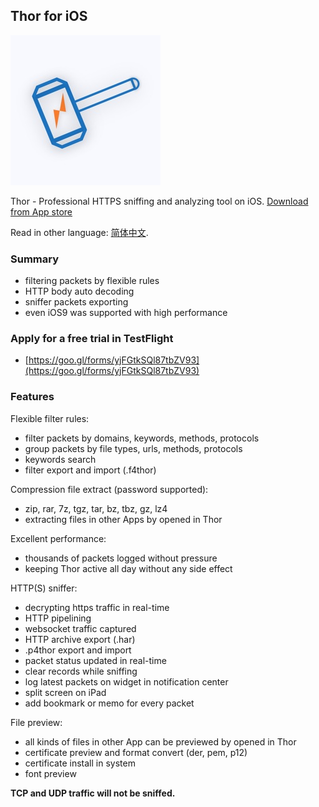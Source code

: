 ## Thor for iOS

![](thor_logo.jpg)

Thor - Professional HTTPS sniffing and analyzing tool on iOS.
[Download from App store](https://itunes.apple.com/app/id1210562295)

Read in other language: [简体中文](README-zh-Hans.md).


### Summary
- filtering packets by flexible rules
- HTTP body auto decoding
- sniffer packets exporting
- even iOS9 was supported with high performance


### Apply for a free trial in TestFlight

- [https://goo.gl/forms/yjFGtkSQl87tbZV93](https://goo.gl/forms/yjFGtkSQl87tbZV93)


### Features

Flexible filter rules:
- filter packets by domains, keywords, methods, protocols
- group packets by file types, urls, methods, protocols
- keywords search
- filter export and import (.f4thor)

Compression file extract (password supported):
- zip, rar, 7z, tgz, tar, bz, tbz, gz, lz4
- extracting files in other Apps by opened in Thor

Excellent performance:
- thousands of packets logged without pressure
- keeping Thor active all day without any side effect

HTTP(S) sniffer:
- decrypting https traffic in real-time
- HTTP pipelining
- websocket traffic captured
- HTTP archive export  (.har) 
- .p4thor export and import
- packet status updated in real-time
- clear records while sniffing
- log latest packets on widget in notification center
- split screen on iPad
- add bookmark or memo for every packet

File preview:
- all kinds of files in other App can be previewed by opened in Thor
- certificate preview and format convert (der, pem, p12)
- certificate install in system
- font preview


**TCP and UDP traffic will not be sniffed.**